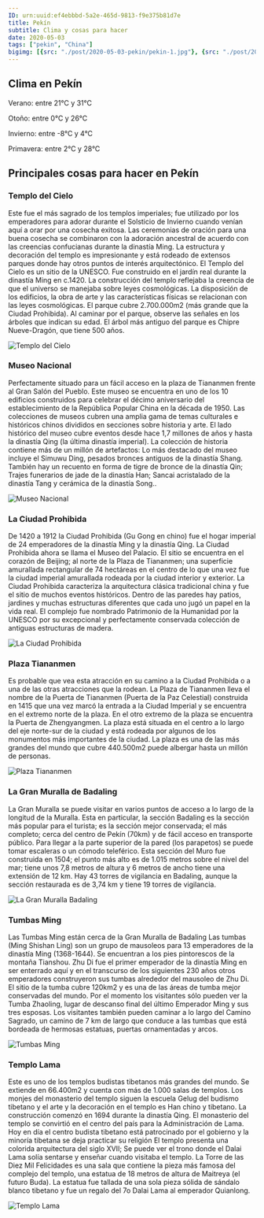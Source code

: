```yaml
---
ID: urn:uuid:ef4ebbbd-5a2e-465d-9813-f9e375b81d7e
title: Pekín
subtitle: Clima y cosas para hacer
date: 2020-05-03
tags: ["pekin", "China"]
bigimg: [{src: "./post/2020-05-03-pekin/pekin-1.jpg"}, {src: "./post/2020-05-03-pekin/pekin-2.jpg"}, {src: "./post/2020-05-03-pekin/pekin-3.jpg"}]
---
```

 
## Clima en Pekín
Verano: entre 21°C y 31°C
 
Otoño: entre 0°C y 26°C
 
Invierno: entre -8°C y 4°C
 
Primavera: entre 2°C y 28°C
 
## Principales cosas para hacer en Pekín
 
### Templo del Cielo
Este fue el más sagrado de los templos imperiales; fue utilizado por los emperadores para adorar durante el Solsticio de Invierno cuando venían aquí a orar por una cosecha exitosa. Las ceremonias de oración para una buena cosecha se combinaron con la adoración ancestral de acuerdo con las creencias confucianas durante la dinastía Ming. La estructura y decoración del templo es impresionante y está rodeado de extensos parques donde hay otros puntos de interés arquitectónico. El Templo del Cielo es un sitio de la UNESCO. Fue construido en el jardín real durante la dinastía Ming en c.1420. La construcción del templo reflejaba la creencia de que el universo se manejaba sobre leyes cosmológicas. La disposición de los edificios, la obra de arte y las características físicas se relacionan con las leyes cosmológicas. El parque cubre 2.700.000m2 (más grande que la Ciudad Prohibida). Al caminar por el parque, observe las señales en los árboles que indican su edad. El árbol más antiguo del parque es Chipre Nueve-Dragón, que tiene 500 años. 
 
![Templo del Cielo](https://images.unsplash.com/photo-1586962656895-b205e40c9320?w=640)
 
### Museo Nacional
Perfectamente situado para un fácil acceso en la plaza de Tiananmen frente al Gran Salón del Pueblo. Este museo se encuentra en uno de los 10 edificios construidos para celebrar el décimo aniversario del establecimiento de la República Popular China en la década de 1950. Las colecciones de museos cubren una amplia gama de temas culturales e históricos chinos divididos en secciones sobre historia y arte. El lado histórico del museo cubre eventos desde hace 1,7 millones de años y hasta la dinastía Qing (la última dinastía imperial). La colección de historia contiene más de un millón de artefactos: Lo más destacado del museo incluye el Simuwu Ding, pesados bronces antiguos de la dinastía Shang. También hay un recuento en forma de tigre de bronce de la dinastía Qin; Trajes funerarios de jade de la dinastía Han; Sancai acristalado de la dinastía Tang y cerámica de la dinastía Song..
 
![Museo Nacional](https://images.unsplash.com/photo-1595445202336-7f6022285f5b?w=640)
 
### La Ciudad Prohibida
De 1420 a 1912 la Ciudad Prohibida (Gu Gong en chino) fue el hogar imperial de 24 emperadores de la dinastía Ming y la dinastía Qing. La Ciudad Prohibida ahora se llama el Museo del Palacio. El sitio se encuentra en el corazón de Beijing; al norte de la Plaza de Tiananmen; una superficie amurallada rectangular de 74 hectáreas en el centro de lo que una vez fue la ciudad imperial amurallada rodeada por la ciudad interior y exterior. La Ciudad Prohibida caracteriza la arquitectura clásica tradicional china y fue el sitio de muchos eventos históricos. Dentro de las paredes hay patios, jardines y muchas estructuras diferentes que cada uno jugó un papel en la vida real. El complejo fue nombrado Patrimonio de la Humanidad por la UNESCO por su excepcional y perfectamente conservada colección de antiguas estructuras de madera. 
 
![La Ciudad Prohibida](https://images.unsplash.com/photo-1547981609-4b6bfe67ca0b?w=640)
 
### Plaza Tiananmen
Es probable que vea esta atracción en su camino a la Ciudad Prohibida o a una de las otras atracciones que la rodean. La Plaza de Tiananmen lleva el nombre de la Puerta de Tiananmen (Puerta de la Paz Celestial) construida en 1415 que una vez marcó la entrada a la Ciudad Imperial y se encuentra en el extremo norte de la plaza. En el otro extremo de la plaza se encuentra la Puerta de Zhengyangmen. La plaza está situada en el centro a lo largo del eje norte-sur de la ciudad y está rodeada por algunos de los monumentos más importantes de la ciudad. La plaza es una de las más grandes del mundo que cubre 440.500m2 puede albergar hasta un millón de personas.
 
![Plaza Tiananmen](https://images.unsplash.com/photo-1578673456241-fa8c18336a38?w=640)
 
### La Gran Muralla de Badaling
La Gran Muralla se puede visitar en varios puntos de acceso a lo largo de la longitud de la Muralla. Esta en particular, la sección Badaling es la sección más popular para el turista; es la sección mejor conservada; el más completo; cerca del centro de Pekín (70km) y de fácil acceso en transporte público. Para llegar a la parte superior de la pared (los parapetos) se puede tomar escaleras o un cómodo teleférico. Esta sección del Muro fue construida en 1504; el punto más alto es de 1.015 metros sobre el nivel del mar; tiene unos 7,8 metros de altura y 6 metros de ancho tiene una extensión de 12 km. Hay 43 torres de vigilancia en Badaling, aunque la sección restaurada es de 3,74 km y tiene 19 torres de vigilancia.  
 
![La Gran Muralla Badaling](https://images.unsplash.com/photo-1500297726361-1715d90aec00?w=640)
 
### Tumbas Ming
Las Tumbas Ming están cerca de la Gran Muralla de Badaling Las tumbas (Ming Shishan Ling) son un grupo de mausoleos para 13 emperadores de la dinastía Ming (1368-1644). Se encuentran a los pies pintorescos de la montaña Tianshou. Zhu Di fue el primer emperador de la dinastía Ming en ser enterrado aquí y en el transcurso de los siguientes 230 años otros emperadores construyeron sus tumbas alrededor del mausoleo de Zhu Di. El sitio de la tumba cubre 120km2 y es una de las áreas de tumba mejor conservadas del mundo. Por el momento los visitantes sólo pueden ver la Tumba Zhaoling, lugar de descanso final del último Emperador Ming y sus tres esposas.  Los visitantes también pueden caminar a lo largo del Camino Sagrado, un camino de 7 km de largo que conduce a las tumbas que está bordeada de hermosas estatuas, puertas ornamentadas y arcos. 
 
![Tumbas Ming](https://images.unsplash.com/photo-1602086232476-ff8c246b3438?w=640)

### Templo Lama
Este es uno de los templos budistas tibetanos más grandes del mundo. Se extiende en 66.400m2 y cuenta con más de 1.000 salas de templos. Los monjes del monasterio del templo siguen la escuela Gelug del budismo tibetano y el arte y la decoración en el templo es Han chino y tibetano. La construcción comenzó en 1694 durante la dinastía Qing. El monasterio del templo se convirtió en el centro del país para la Administración de Lama. Hoy en día el centro budista tibetano está patrocinado por el gobierno y la minoría tibetana se deja practicar su religión El templo presenta una colorida arquitectura del siglo XVII; Se puede ver el trono donde el Dalai Lama solía sentarse y enseñar cuando visitaba el templo. La Torre de las Diez Mil Felicidades es una sala que contiene la pieza más famosa del complejo del templo, una estatua de 18 metros de altura de Maitreya (el futuro Buda). La estatua fue tallada de una sola pieza sólida de sándalo blanco tibetano y fue un regalo del 7o Dalai Lama al emperador Quianlong.
 
![Templo Lama](https://images.unsplash.com/photo-1518668494000-d824eba2f5cf?w=640)

